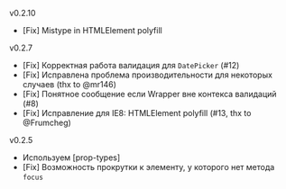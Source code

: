 v0.2.10
* [Fix] Mistype in HTMLElement polyfill

v0.2.7
* [Fix] Корректная работа валидация для `DatePicker` (#12)
* [Fix] Исправлена проблема производительности для некоторых случаев (thx to @mr146)
* [Fix] Понятное сообщение если Wrapper вне контекса валидаций (#8)
* [Fix] Исправление для IE8: HTMLElement polyfill (#13, thx to @Frumcheg)

v0.2.5
* Используем [prop-types]
* [Fix] Возможность прокрутки к элементу, у которого нет метода `focus`

